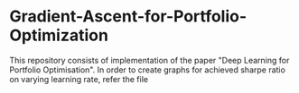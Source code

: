 # Gradient-Ascent-for-Portfolio-Optimization
This repository consists of implementation of the paper "Deep Learning for Portfolio Optimisation". 
In order to create graphs for achieved sharpe ratio on varying learning rate, refer the file 
